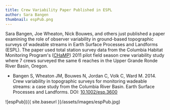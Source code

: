 ```yaml
---
title: Crew Variability Paper Published in ESPL
author: Sara Bangen
thumbnail: espPub.png
---
```


Sara Bangen, Joe Wheaton, Nick Bouwes, and others just published a paper examining the role of observer variability in ground-based topographic surveys of wadeable streams in Earth Surface Processes and Landforms (ESPL).  The paper used total station survey data from the Columbia Habitat Monitoring Program's ([CHaMP](https://www.champmonitoring.org/)) 2011 pilot field season crew variability study where 7 crews surveyed the same 6 reaches in the Upper Grande Ronde River Basin, Oregon.    

* Bangen S, Wheaton JM, Bouwes N, Jordan C, Volk C, Ward M. 2014. Crew variability in topographic surveys for monitoring wadeable streams: a case study from the Columbia River Basin. Earth Surface Processes and Landforms. DOI: [10.1002/esp.3600](http://onlinelibrary.wiley.com/doi/10.1002/esp.3600/abstract)  

![espPub]({{ site.baseurl }}/assets/images/espPub.jpg)